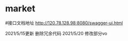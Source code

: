# market

#接口文档地址
http://120.78.128.98:8080/swagger-ui.html

2021/5/15更新  删除冗余代码
2021/5/20 修改部分vo  
